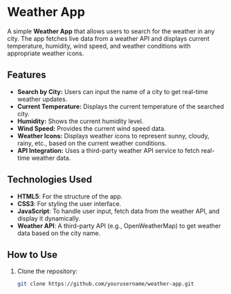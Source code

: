 # Weather App

A simple **Weather App** that allows users to search for the weather in any city. The app fetches live data from a weather API and displays current temperature, humidity, wind speed, and weather conditions with appropriate weather icons.

## Features

- **Search by City:** Users can input the name of a city to get real-time weather updates.
- **Current Temperature:** Displays the current temperature of the searched city.
- **Humidity:** Shows the current humidity level.
- **Wind Speed:** Provides the current wind speed data.
- **Weather Icons:** Displays weather icons to represent sunny, cloudy, rainy, etc., based on the current weather conditions.
- **API Integration:** Uses a third-party weather API service to fetch real-time weather data.

## Technologies Used

- **HTML5**: For the structure of the app.
- **CSS3**: For styling the user interface.
- **JavaScript**: To handle user input, fetch data from the weather API, and display it dynamically.
- **Weather API**: A third-party API (e.g., OpenWeatherMap) to get weather data based on the city name.

## How to Use

1. Clone the repository:
   ```bash
   git clone https://github.com/yourusername/weather-app.git
